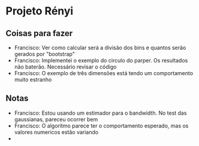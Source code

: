 # Projeto Rényi

## Coisas para fazer
- Francisco: Ver como calcular será a divisão dos bins e quantos serão gerados por "bootstrap"
- Francisco: Implementei o exemplo do circulo do parper. Os resultados não baterão. Necessário revisar o código
- Francisco: O exemplo de três dimensões está tendo um comportamento muito estranho
## Notas
- Francisco: Estou usando um estimador para o bandwidth. No test das gaussianas, pareceu ocorrer bem
- Francisco: O algoritmo parece ter o comportamento esperado, mas os valores numericos estão variando
- 